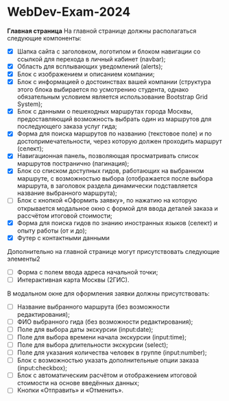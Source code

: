 # WebDev-Exam-2024

**Главная страница**
На главной странице должны располагаться следующие компоненты:
- [x] Шапка сайта с заголовком, логотипом и блоком навигации со ссылкой для перехода в
личный кабинет (navbar);
- [x] Область для всплывающих уведомлений (alerts);
- [x] Блок с изображением и описанием компании;
- [x] Блок с информацией о достоинствах вашей компании (структура этого блока
выбирается по усмотрению студента, однако обязательным условием является
использование Bootstrap Grid System);
- [x] Блок с данными о пешеходных маршрутах города Москвы, предоставляющий
возможность выбрать один из маршрутов для последующего заказа услуг гида;
- [x] Форма для поиска маршрутов по названию (текстовое поле) и по
достопримечательности, через которую должен проходить маршрут (селект);
- [x] Навигационная панель, позволяющая просматривать список маршрутов постранично
(пагинация);
- [x] Блок со списком доступных гидов, работающих на выбранном маршруте, с
возможностью выбора (отображается после выбора маршрута, в заголовок раздела
динамически подставляется название выбранного маршрута);
- [ ] Блок с кнопкой «Оформить заявку», по нажатию на которую открывается модальное
окно с формой для ввода деталей заказа и рассчётом итоговой стоимости;
- [x] Форма для поиска гидов по знанию иностранных языков (селект) и опыту работы (от
и до);
- [x] Футер с контактными данными

Дополнительно на главной странице могут присутствовать следующие элементы2
- [ ] Форма с полем ввода адреса начальной точки;
- [ ] Интерактивная карта Москвы (2ГИС).

В модальном окне для оформления заявки должны присутствовать:
- [ ] Название выбранного маршрута (без возможности редактирования);
- [ ] ФИО выбранного гида (без возможности редактирования);
- [ ] Поле для выбора даты экскурсии (input:date);
- [ ] Поле для выбора времени начала экскурсии (input:time);
- [ ] Поле для выбора длительности экскурсии (select);
- [ ] Поле для указания количества человек в группе (input:number);
- [ ] Блок с возможностью указать дополнительные опции заказа (input:checkbox);
- [ ] Блок с автоматическим расчётом и отображением итоговой стоимости на основе
введённых данных;
- [ ] Кнопки «Отправить» и «Отменить».
